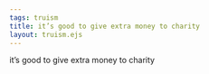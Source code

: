```yaml
---
tags: truism
title: it’s good to give extra money to charity
layout: truism.ejs
---
```


it’s good to give extra money to charity